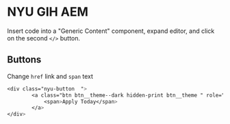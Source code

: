 # NYU GIH AEM

Insert code into a "Generic Content" component, expand editor, and click on the second `</>` button.

Buttons
-------
Change `href` link and `span` text
```css
<div class="nyu-button  ">
        <a class="btn btn__theme--dark hidden-print btn__theme " role="button" href="http://www.nyu.edu/admissions/summer-sessions/summer-abroad/programs/summer-in-dublin.html" target="_blank">
            <span>Apply Today</span>
        </a>
</div>
```


